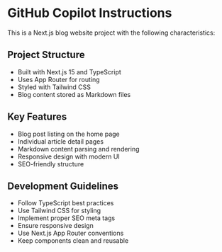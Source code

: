 # GitHub Copilot Instructions

<!-- Use this file to provide workspace-specific custom instructions to Copilot. For more details, visit https://code.visualstudio.com/docs/copilot/copilot-customization#_use-a-githubcopilotinstructionsmd-file -->

This is a Next.js blog website project with the following characteristics:

## Project Structure
- Built with Next.js 15 and TypeScript
- Uses App Router for routing
- Styled with Tailwind CSS
- Blog content stored as Markdown files

## Key Features
- Blog post listing on the home page
- Individual article detail pages
- Markdown content parsing and rendering
- Responsive design with modern UI
- SEO-friendly structure

## Development Guidelines
- Follow TypeScript best practices
- Use Tailwind CSS for styling
- Implement proper SEO meta tags
- Ensure responsive design
- Use Next.js App Router conventions
- Keep components clean and reusable
